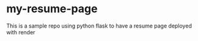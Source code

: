 # my-resume-page
This is a sample repo using python flask to have a resume page deployed with render
